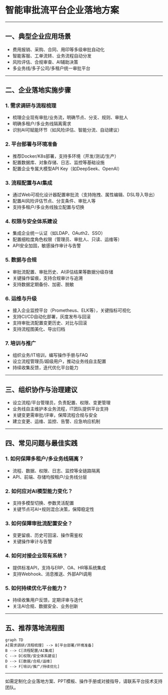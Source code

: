 # 智能审批流平台企业落地方案

---

## 一、典型企业应用场景

- 费用报销、采购、合同、用印等多级审批自动化
- 智能客服、工单流转、业务流程自动分发
- 风险评估、合规审查、AI辅助决策
- 多业务线/多子公司/多租户统一审批平台

---

## 二、企业落地实施步骤

### 1. 需求调研与流程梳理
- 梳理企业现有审批/业务流，明确节点、分支、规则、审批人
- 明确多租户/多业务线隔离需求
- 识别AI可赋能环节（如风险评估、智能分流、自动建议）

### 2. 平台部署与环境准备
- 推荐Docker/K8s部署，支持多环境（开发/测试/生产）
- 配置数据库、对象存储、日志、监控等基础设施
- 配置企业专属大模型API Key（如DeepSeek、OpenAI）

### 3. 流程配置与AI集成
- 通过Web可视化设计器配置审批流（支持拖拽、属性编辑、DSL导入导出）
- 配置AI风险评估节点、分支条件、审批人等
- 支持多租户/多业务线独立配置与切换

### 4. 权限与安全体系建设
- 集成企业统一认证（如LDAP、OAuth2、SSO）
- 配置细粒度角色权限（管理员、审批人、只读、运维等）
- API安全加固，敏感操作审计与告警

### 5. 数据与合规
- 审批流配置、审批历史、AI评估结果等数据分级存储
- 关键操作留痕，支持合规审计与追溯
- 支持数据定期备份、加密、脱敏

### 6. 运维与升级
- 接入企业监控平台（Prometheus、ELK等），关键指标可视化
- 支持CI/CD自动化部署，灰度发布与回滚
- 支持审批流配置变更历史、对比与回滚
- 支持流程图美化、导出归档

### 7. 培训与推广
- 组织业务/IT培训，编写操作手册与FAQ
- 设立流程管理员/超级用户，推动业务线自主配置
- 持续收集反馈，迭代优化平台能力

---

## 三、组织协作与治理建议

- 设立流程/平台管理员，负责配置、权限、变更管理
- 业务线自主维护本业务流程，IT团队提供平台支持
- 关键变更需审批/评审，保障流程合规与安全
- 建立变更、运维、监控、告警、应急响应机制

---

## 四、常见问题与最佳实践

### 1. 如何保障多租户/多业务线隔离？
- 流程、数据、权限、日志、监控等全链路隔离
- API、前端、存储均按租户/业务线分层

### 2. 如何应对AI模型能力变化？
- 支持多模型切换、参数灵活配置
- 关键节点可AI+规则混合决策，保障稳定性

### 3. 如何保障审批流配置安全？
- 变更留痕、历史可回滚、操作需鉴权
- 关键操作审计与告警

### 4. 如何对接企业现有系统？
- 提供标准API，支持与ERP、OA、HR等系统集成
- 支持Webhook、消息推送、外部API调用

### 5. 如何持续优化平台能力？
- 持续收集用户反馈，定期评审与迭代
- 关注AI合规、数据安全、业务创新

---

## 五、推荐落地流程图

```mermaid
graph TD
A[需求调研/流程梳理] --> B[平台部署/环境准备]
B --> C[流程配置/AI集成]
C --> D[权限/安全体系建设]
D --> E[数据/合规/运维]
E --> F[培训/推广/持续优化]
```

---

如需定制化企业落地方案、PPT模板、操作手册或对接指导，请联系平台技术支持团队。 
